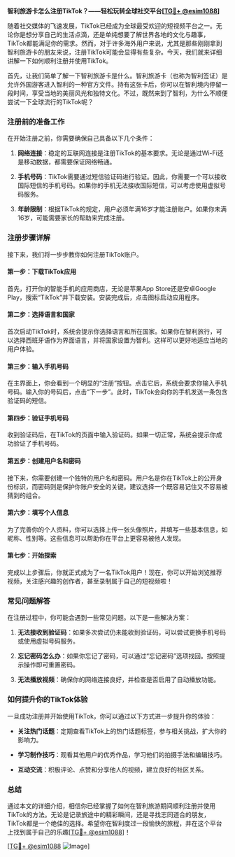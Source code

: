 **智利旅游卡怎么注册TikTok？——轻松玩转全球社交平台[[TG💪+ @esim1088](https://t.me/s/esim1088)]**

随着社交媒体的飞速发展，TikTok已经成为全球最受欢迎的短视频平台之一。无论你是想分享自己的生活点滴，还是单纯想要了解世界各地的文化与趣事，TikTok都能满足你的需求。然而，对于许多海外用户来说，尤其是那些刚刚拿到智利旅游卡的朋友来说，注册TikTok可能会显得有些复杂。今天，我们就来详细讲解一下如何顺利注册并使用TikTok。

首先，让我们简单了解一下智利旅游卡是什么。智利旅游卡（也称为智利签证）是允许外国游客进入智利的一种官方文件。持有这张卡后，你可以在智利境内停留一段时间，享受当地的美丽风光和独特文化。不过，既然来到了智利，为什么不顺便尝试一下全球流行的TikTok呢？

### 注册前的准备工作

在开始注册之前，你需要确保自己具备以下几个条件：

1. **网络连接**：稳定的互联网连接是注册TikTok的基本要求。无论是通过Wi-Fi还是移动数据，都需要保证网络畅通。
   
2. **手机号码**：TikTok需要通过短信验证码进行验证。因此，你需要一个可以接收国际短信的手机号码。如果你的手机无法接收国际短信，可以考虑使用虚拟号码服务。

3. **年龄限制**：根据TikTok的规定，用户必须年满16岁才能注册账户。如果你未满16岁，可能需要家长的帮助来完成注册。

### 注册步骤详解

接下来，我们将一步步教你如何注册TikTok账户。

#### 第一步：下载TikTok应用

首先，打开你的智能手机的应用商店，无论是苹果App Store还是安卓Google Play，搜索“TikTok”并下载安装。安装完成后，点击图标启动应用程序。

#### 第二步：选择语言和国家

首次启动TikTok时，系统会提示你选择语言和所在国家。如果你在智利旅行，可以选择西班牙语作为界面语言，并将国家设置为智利。这样可以更好地适应当地的用户体验。

#### 第三步：输入手机号码

在主界面上，你会看到一个明显的“注册”按钮。点击它后，系统会要求你输入手机号码。输入你的号码后，点击“下一步”。此时，TikTok会向你的手机发送一条包含验证码的短信。

#### 第四步：验证手机号码

收到验证码后，在TikTok的页面中输入验证码。如果一切正常，系统会提示你成功验证了手机号码。

#### 第五步：创建用户名和密码

接下来，你需要创建一个独特的用户名和密码。用户名是你在TikTok上的公开身份标识，而密码则是保护你账户安全的关键。建议选择一个既容易记住又不容易被猜到的组合。

#### 第六步：填写个人信息

为了完善你的个人资料，你可以选择上传一张头像照片，并填写一些基本信息，如昵称、性别等。这些信息可以帮助你在平台上更容易被他人发现。

#### 第七步：开始探索

完成以上步骤后，你就正式成为了一名TikTok用户！现在，你可以开始浏览推荐视频，关注感兴趣的创作者，甚至录制属于自己的短视频啦！

### 常见问题解答

在注册过程中，你可能会遇到一些常见问题。以下是一些解决方案：

1. **无法接收到验证码**：如果多次尝试仍未能收到验证码，可以尝试更换手机号码或使用虚拟号码服务。

2. **忘记密码怎么办**：如果你忘记了密码，可以通过“忘记密码”选项找回。按照提示操作即可重置密码。

3. **无法播放视频**：确保你的网络连接良好，并检查是否启用了自动播放功能。

### 如何提升你的TikTok体验

一旦成功注册并开始使用TikTok，你可以通过以下方式进一步提升你的体验：

- **关注热门话题**：定期查看TikTok上的热门话题标签，参与相关挑战，扩大你的影响力。
  
- **学习制作技巧**：观看其他用户的优秀作品，学习他们的拍摄手法和编辑技巧。

- **互动交流**：积极评论、点赞和分享他人的视频，建立良好的社区关系。

### 总结

通过本文的详细介绍，相信你已经掌握了如何在智利旅游期间顺利注册并使用TikTok的方法。无论是记录旅途中的精彩瞬间，还是寻找志同道合的朋友，TikTok都是一个绝佳的选择。希望你在智利度过一段愉快的旅程，并在这个平台上找到属于自己的乐趣[[TG💪+ @esim1088](https://t.me/s/esim1088)]！

[[TG💪+ @esim1088](https://t.me/s/esim1088) ![Image](https://i.postimg.cc/4NQfJmqS/Snipaste-2025-05-13-00-14-12.png)]